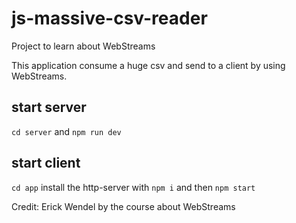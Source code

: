 # js-massive-csv-reader
Project to learn about WebStreams

This application consume a huge csv and send to a client by using WebStreams.

## start server
```cd server``` and ```npm run dev```

## start client
```cd app``` install the http-server with ```npm i``` and then ```npm start```

Credit: Erick Wendel by the course about WebStreams

